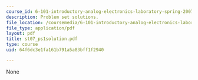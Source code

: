 ```yaml
---
course_id: 6-101-introductory-analog-electronics-laboratory-spring-2007
description: Problem set solutions.
file_location: /coursemedia/6-101-introductory-analog-electronics-laboratory-spring-2007/64f6dc3e1fa161b791a5a83bff1f2940_st07_ps1solution.pdf
file_type: application/pdf
layout: pdf
title: st07_ps1solution.pdf
type: course
uid: 64f6dc3e1fa161b791a5a83bff1f2940

---
```

None